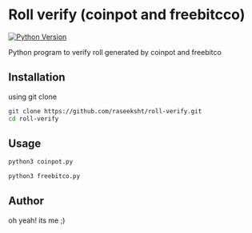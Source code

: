 # Roll verify (coinpot and freebitcco)
[![Python Version](https://img.shields.io/badge/Python-3.8-brightgreen.svg)](.)

Python program to verify roll generated by coinpot and freebitco

## Installation
using git clone
```bash
git clone https://github.com/raseeksht/roll-verify.git
cd roll-verify
```

## Usage
```bash
python3 coinpot.py
```
```bash
python3 freebitco.py
```

## Author
oh yeah! its me ;)
